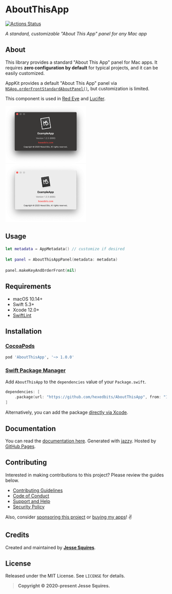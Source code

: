 # AboutThisApp

[![Actions Status](https://github.com/hexedbits/AboutThisApp/workflows/CI/badge.svg)](https://github.com/hexedbits/AboutThisApp/actions)

*A standard, customizable "About This App" panel for any Mac app*

## About

This library provides a standard "About This App" panel for Mac apps. It requires **zero configuration by default** for typical projects, and it can be easily customized.

AppKit provides a default "About This App" panel via [`NSApp.orderFrontStandardAboutPanel()`](https://developer.apple.com/documentation/appkit/nsapplication/1428479-orderfrontstandardaboutpanel), but customization is limited.

This component is used in [Red Eye](https://www.hexedbits.com/redeye/) and [Lucifer](https://www.hexedbits.com/lucifer/).

<img src="https://raw.githubusercontent.com/hexedbits/AboutThisApp/main/screenshots/screenshot_dark.png" width="50%" />

<img src="https://raw.githubusercontent.com/hexedbits/AboutThisApp/main/screenshots/screenshot_light.png" width="50%" />

## Usage

```swift
let metadata = AppMetadata() // customize if desired

let panel = AboutThisAppPanel(metadata: metadata)

panel.makeKeyAndOrderFront(nil)
```

## Requirements

- macOS 10.14+
- Swift 5.3+
- Xcode 12.0+
- [SwiftLint](https://github.com/realm/SwiftLint)

## Installation

### [CocoaPods](http://cocoapods.org)

````ruby
pod 'AboutThisApp', '~> 1.0.0'
````

### [Swift Package Manager](https://swift.org/package-manager/)

Add `AboutThisApp` to the `dependencies` value of your `Package.swift`.

```swift
dependencies: [
    .package(url: "https://github.com/hexedbits/AboutThisApp", from: "1.0.0")
]
```

Alternatively, you can add the package [directly via Xcode](https://developer.apple.com/documentation/xcode/adding_package_dependencies_to_your_app).

## Documentation

You can read the [documentation here](https://hexedbits.github.io/AboutThisApp). Generated with [jazzy](https://github.com/realm/jazzy). Hosted by [GitHub Pages](https://pages.github.com).

## Contributing

Interested in making contributions to this project? Please review the guides below.

- [Contributing Guidelines](https://github.com/hexedbits/.github/blob/main/CONTRIBUTING.md)
- [Code of Conduct](https://github.com/hexedbits/.github/blob/main/CODE_OF_CONDUCT.md)
- [Support and Help](https://github.com/hexedbits/.github/blob/main/SUPPORT.md)
- [Security Policy](https://github.com/hexedbits/.github/blob/main/SECURITY.md)

Also, consider [sponsoring this project](https://www.jessesquires.com/sponsor/) or [buying my apps](https://www.hexedbits.com)! ✌️

## Credits

Created and maintained by [**Jesse Squires**](https://www.jessesquires.com).

## License

Released under the MIT License. See `LICENSE` for details.

> **Copyright &copy; 2020-present Jesse Squires.**
